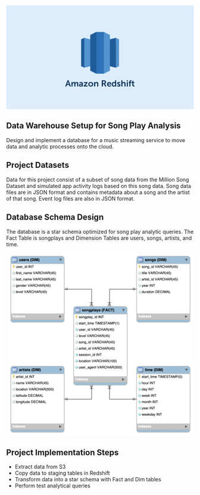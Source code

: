 ![](../png/amazon-redshift.png?raw=true)

## Data Warehouse Setup for Song Play Analysis

Design and implement a database for a music streaming service to move data and
analytic processes onto the cloud.

## Project Datasets

Data for this project consist of a subset of song data from the Million Song
Dataset and simulated app activity logs based on this song data. Song data files
are in JSON format and contains metadata about a song and the artist of that
song. Event log files are also in JSON format.

## Database Schema Design

The database is a star schema optimized for song play analytic queries. The Fact
Table is songplays and Dimension Tables are users, songs, artists, and time.

![](../png/er-diagram-redshift.png?raw=true)

## Project Implementation Steps

* Extract data from S3
* Copy data to staging tables in Redshift
* Transform data into a star schema with Fact and Dim tables
* Perform test analytical queries
